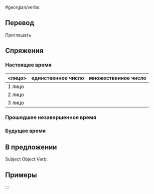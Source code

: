 #georgian/verbs 
## Перевод
Приглашать
## Спряжения
### Настоящее время
<лицо>|единственное число|множественное число
--------|---------------------|------------------------
1 лицо | | 
2 лицо | | 
3 лицо | | 
### Прошедшее незавершенное время
### Будущее время
## В предложении
Subject Object Verb: 
## Примеры
:::
